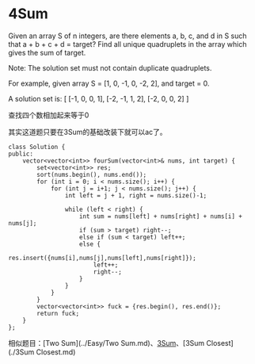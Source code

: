 4Sum
==========

Given an array S of n integers, are there elements a, b, c, and d in S such that a + b + c + d = target? Find all unique quadruplets in the array which gives the sum of target.

Note: The solution set must not contain duplicate quadruplets.

For example, given array S = [1, 0, -1, 0, -2, 2], and target = 0.

A solution set is:
[
  [-1,  0, 0, 1],
  [-2, -1, 1, 2],
  [-2,  0, 0, 2]
]

查找四个数相加起来等于0

其实这道题只要在3Sum的基础改装下就可以ac了。


```
class Solution {
public:
    vector<vector<int>> fourSum(vector<int>& nums, int target) {
        set<vector<int>> res;
        sort(nums.begin(), nums.end());
        for (int i = 0; i < nums.size(); i++) {
            for (int j = i+1; j < nums.size(); j++) {
                int left = j + 1, right = nums.size()-1;

                while (left < right) {
                    int sum = nums[left] + nums[right] + nums[i] + nums[j];
                    if (sum > target) right--;
                    else if (sum < target) left++;
                    else {
                        res.insert({nums[i],nums[j],nums[left],nums[right]});
                        left++;
                        right--;
                    }
                }
            }
        }
        vector<vector<int>> fuck = {res.begin(), res.end()};
        return fuck;
    }
};
```


相似题目：[Two Sum](../Easy/Two Sum.md)、[3Sum](./3Sum.md)、[3Sum Closest](./3Sum Closest.md)
